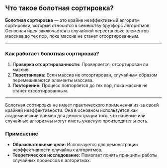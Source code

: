 ## Что такое болотная сортировка?
**Болотная сортировка** — это крайне неэффективный алгоритм сортировки, который относится к семейству брутфорс алгоритмов. Основная идея заключается в случайной перестановке элементов массива до тех пор, пока массив не станет отсортированным.

---

### Как работает болотная сортировка?

1. **Проверка отсортированности:** Проверяется, отсортирован ли массив.
2. **Перестановка:** Если массив не отсортирован, случайным образом перемешиваются элементы массива.
3. **Повторение:** Процесс повторяется до тех пор, пока массив не станет отсортированным.

---

Болотная сортировка не имеет практического применения из-за своей крайней неэффективности. Она в основном используется как академический пример для демонстрации того, что наивные или случайные алгоритмы могут иметь ужасную производительность.

### Применение

- **Образовательные цели:** Используется для демонстрации неэффективности случайных алгоритмов.
- **Теоретическое исследование:** Помогает понять принципы работы случайных процессов в алгоритмах.